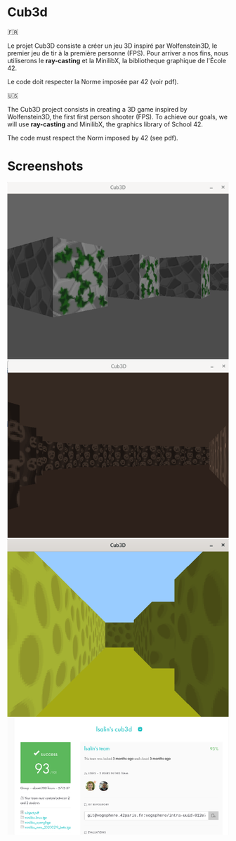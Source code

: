 # Cub3d

🇫🇷

Le projet Cub3D consiste a créer un jeu 3D inspiré par Wolfenstein3D, le premier jeu de tir à la première personne (FPS).
Pour arriver a nos fins, nous utiliserons le __ray-casting__ et la MinilibX, la bibliotheque graphique de l'École 42.

Le code doit respecter la Norme imposée par 42 (voir pdf).

🇺🇸

The Cub3D project consists in creating a 3D game inspired by Wolfenstein3D, the first first person shooter (FPS).
To achieve our goals, we will use __ray-casting__ and MinilibX, the graphics library of School 42.

The code must respect the Norm imposed by 42 (see pdf).

# Screenshots

![DungeonMap](dungeon.png)
![SadFaceMap](sad_face.png)
![CheeseMazeMap](cheese.png)
![Rating](rating.png)
